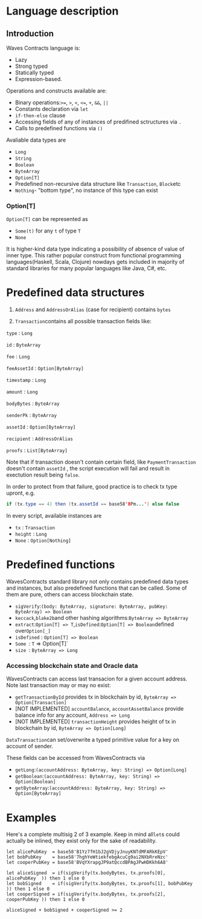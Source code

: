 # Language description


## Introduction

Waves Contracts language is:

* Lazy
* Strong typed
* Statically typed
* Expression-based.

Operations and constructs available are:

* Binary operations:`>=`, `>`, `<`, `<=`, `+`, `&&`, `||`
* Constants declaration via `let`
* `if-then-else` clause
* Accessing fields of any of instances of predifined sctructures via `.`
* Calls to predefined functions via `()`

Avaliable data types are

* `Long`
* `String`
* `Boolean`
* `ByteArray`
* `Option[T]`
* Predefined non-recursive data structure like `Transaction`, `Block`etc
* `Nothing`- "bottom type", no instance of this type can exist

### Option\[T\]

`Option[T]` can be represented as

* `Some(t)` for any `t` of type `T`
* `None`

It is higher-kind data type indicating a possibility of absence of value of inner type. This rather popular construct from functional programming languages\(Haskell, Scala, Clojure\) nowdays gets included in majority of standard libraries for many popular languages like Java, C\#, etc.

# Predefined data structures

1. `Address` and `AddressOrAlias` \(case for recipient\) contains `bytes`

2. `Transaction`contains all possible transaction fields like:

`type` : `Long`

`id` : `ByteArray`

`fee` : `Long`

`feeAssetId` : `Option[ByteArray]`

`timestamp` : `Long`

`amount` : `Long`

`bodyBytes` : `ByteArray`

`senderPk` : `ByteArray`

`assetId` : `Option[ByteArray]`

`recipient` : `AddressOrAlias`

`proofs` : `List[ByteArray]`

Note that if transaction doesn't contain certain field, like `PaymentTransaction` doesn't contain `assetId` , the script execution will fail and result in exectution result being `false`.

In order to protect from that failure, good practice is to check tx type upront, e.g.

```java
if (tx.type == 4) then (tx.assetId == base58'8Pm...') else false
```

In every script, available instances are

* `tx` : `Transaction`
* `height` : `Long`
* `None` : `Option[Nothing]`

# Predefined functions

WavesContracts standard library not only contains predefined data types and instances, but also predefined functions that can be called. Some of them are pure, others can access blockchain state.

* `sigVerify`:`(body: ByteArray, signature: ByteArray, pubKey: ByteArray) => Boolean`
* `keccack`,`blake2b`and other hashing algorithms:`ByteArray => ByteArray`
* `extract`:`Option[T] => T`,`isDefined`:`Option[T] => Boolean`defined over`Option[_]`
* `isDefined` : `Option[T] => Boolean`
* `Some `: `T` =&gt; Option\[T\]\`
* `size `: `ByteArray => Long`

### Accessing blockchain state and Oracle data

WavesContracts can access last transacion for a given account address. Note last transaction may or may no exist:

* `getTransactionById` provides tx in blockchain by id, `ByteArray => Option[Transaction]`
* \[NOT IMPLEMENTED\] `accountBalance`, `accountAssetBalance` provide balance info for any account, `Address => Long`
* \[NOT IMPLEMENTED\] `transactionHeight` provides height of tx in blockchain by id, `ByteArray => Option[Long]`

`DataTransaction`can set/overwrite a typed primitive value for a key on account of sender.

 These fields can be accessed from WavesContracts via

* `getLong`:`(accountAddress: ByteArray, key: String) => Option[Long]`
* `getBoolean`:`(accountAddress: ByteArray, key: String) => Option[Boolean]`
* `getByteArray`:`(accountAddress: ByteArray, key: String) => Option[ByteArray]`

# Examples

Here's a complete multisig 2 of 3 example. Keep in mind all`let`s could actually be inlined, they exist only for the sake of readability.

```
let alicePubKey  = base58'B1Yz7fH1bJ2gVDjyJnuyKNTdMFARkKEpV'
let bobPubKey    = base58'7hghYeWtiekfebgAcuCg9ai2NXbRreNzc'
let cooperPubKey = base58'BVqYXrapgJP9atQccdBPAgJPwHDKkh6A8'

let aliceSigned  = if(sigVerify(tx.bodyBytes, tx.proofs[0], alicePubKey  )) then 1 else 0
let bobSigned    = if(sigVerify(tx.bodyBytes, tx.proofs[1], bobPubKey    )) then 1 else 0
let cooperSigned = if(sigVerify(tx.bodyBytes, tx.proofs[2], cooperPubKey )) then 1 else 0

aliceSigned + bobSigned + cooperSigned >= 2
```




